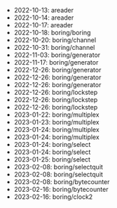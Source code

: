 * 2022-10-13: areader
* 2022-10-14: areader
* 2022-10-17: areader
* 2022-10-18: boring/boring
* 2022-10-20: boring/channel
* 2022-10-31: boring/channel
* 2022-11-03: boring/generator
* 2022-11-17: boring/generator
* 2022-12-26: boring/generator
* 2022-12-26: boring/generator
* 2022-12-26: boring/generator
* 2022-12-26: boring/lockstep
* 2022-12-26: boring/lockstep
* 2022-12-26: boring/lockstep
* 2023-01-22: boring/multiplex
* 2023-01-23: boring/multiplex
* 2023-01-24: boring/multiplex
* 2023-01-24: boring/multiplex
* 2023-01-24: boring/select
* 2023-01-24: boring/select
* 2023-01-25: boring/select
* 2023-02-08: boring/selectquit
* 2023-02-08: boring/selectquit
* 2023-02-08: boring/bytecounter
* 2023-02-16: boring/bytecounter
* 2023-02-16: boring/clock2
